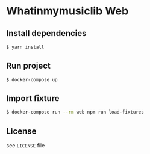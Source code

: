 # Whatinmymusiclib Web

## Install dependencies

```bash
$ yarn install
```

## Run project

```bash
$ docker-compose up
```

## Import fixture

```bash
$ docker-compose run --rm web npm run load-fixtures
```

## License

see ```LICENSE``` file